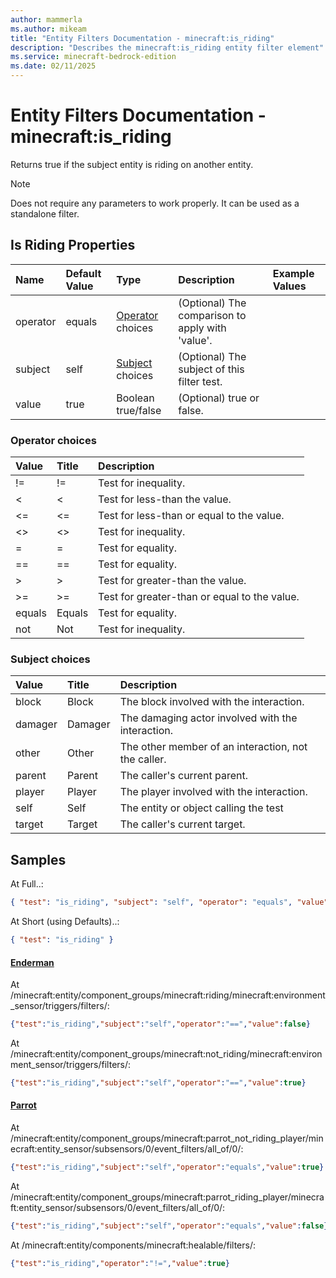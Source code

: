 ```yaml
---
author: mammerla
ms.author: mikeam
title: "Entity Filters Documentation - minecraft:is_riding"
description: "Describes the minecraft:is_riding entity filter element"
ms.service: minecraft-bedrock-edition
ms.date: 02/11/2025 
---
```


# Entity Filters Documentation - minecraft:is_riding

Returns true if the subject entity is riding on another entity.

> [!Note]
> Does not require any parameters to work properly. It can be used as a standalone filter.


## Is Riding Properties

|Name       |Default Value |Type |Description |Example Values |
|:----------|:-------------|:----|:-----------|:------------- |
| operator | equals | [Operator](#operator-choices) choices | (Optional) The comparison to apply with 'value'. |  | 
| subject | self | [Subject](#subject-choices) choices | (Optional) The subject of this filter test. |  | 
| value | true | Boolean true/false | (Optional) true or false. |  | 

### Operator choices

|Value       |Title |Description |
|:-----------|:-----|:-----------|
| != | != | Test for inequality.|
| < | < | Test for less-than the value.|
| <= | <= | Test for less-than or equal to the value.|
| <> | <> | Test for inequality.|
| = | = | Test for equality.|
| == | == | Test for equality.|
| > | > | Test for greater-than the value.|
| >= | >= | Test for greater-than or equal to the value.|
| equals | Equals | Test for equality.|
| not | Not | Test for inequality.|

### Subject choices

|Value       |Title |Description |
|:-----------|:-----|:-----------|
| block | Block | The block involved with the interaction.|
| damager | Damager | The damaging actor involved with the interaction.|
| other | Other | The other member of an interaction, not the caller.|
| parent | Parent | The caller's current parent.|
| player | Player | The player involved with the interaction.|
| self | Self | The entity or object calling the test|
| target | Target | The caller's current target.|

## Samples

At Full..: 

```json
{ "test": "is_riding", "subject": "self", "operator": "equals", "value": "true" }
```

At Short (using Defaults)..: 

```json
{ "test": "is_riding" }
```

#### [Enderman](https://github.com/Mojang/bedrock-samples/tree/preview/behavior_pack/entities/enderman.json)

At /minecraft:entity/component_groups/minecraft:riding/minecraft:environment_sensor/triggers/filters/: 

```json
{"test":"is_riding","subject":"self","operator":"==","value":false}
```

At /minecraft:entity/component_groups/minecraft:not_riding/minecraft:environment_sensor/triggers/filters/: 

```json
{"test":"is_riding","subject":"self","operator":"==","value":true}
```

#### [Parrot](https://github.com/Mojang/bedrock-samples/tree/preview/behavior_pack/entities/parrot.json)

At /minecraft:entity/component_groups/minecraft:parrot_not_riding_player/minecraft:entity_sensor/subsensors/0/event_filters/all_of/0/: 

```json
{"test":"is_riding","subject":"self","operator":"equals","value":true}
```

At /minecraft:entity/component_groups/minecraft:parrot_riding_player/minecraft:entity_sensor/subsensors/0/event_filters/all_of/0/: 

```json
{"test":"is_riding","subject":"self","operator":"equals","value":false}
```

At /minecraft:entity/components/minecraft:healable/filters/: 

```json
{"test":"is_riding","operator":"!=","value":true}
```
